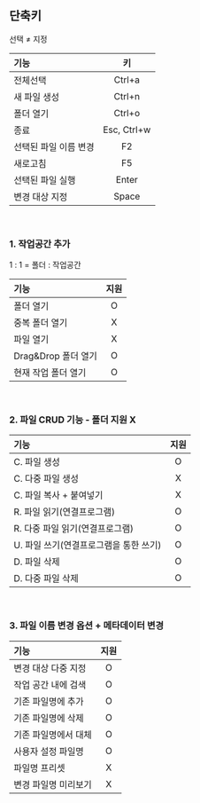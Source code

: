 ## 단축키
선택 ≠ 지정

|기능|키|
|:---|:---:|
|전체선택|Ctrl+a|
|새 파일 생성|Ctrl+n|
|폴더 열기|Ctrl+o|
|종료|Esc, Ctrl+w|
|선택된 파일 이름 변경|F2|
|새로고침|F5|
|선택된 파일 실행|Enter|
|변경 대상 지정|Space|

<br />

### 1. 작업공간 추가
1 : 1 = 폴더 : 작업공간  

|기능|지원|
|:---|:---:|
|폴더 열기|O|
|중복 폴더 열기|X|
|파일 열기|X|
|Drag&Drop 폴더 열기|O|
|현재 작업 폴더 열기|O|

<br />

### 2. 파일 CRUD 기능 - 폴더 지원 X
|기능|지원|
|:---|:---:|
|C. 파일 생성|O|
|C. 다중 파일 생성|X|
|C. 파일 복사 + 붙여넣기|X|
|R. 파일 읽기(연결프로그램)|O|
|R. 다중 파일 읽기(연결프로그램)|O|
|U. 파일 쓰기(연결프로그램을 통한 쓰기)|O|
|D. 파일 삭제|O|
|D. 다중 파일 삭제|O|

<br />

### 3. 파일 이름 변경 옵션 + 메타데이터 변경
|기능|지원|
|:---|:---:|
|변경 대상 다중 지정|O|
|작업 공간 내에 검색|O|
|기존 파일명에 추가|O|
|기존 파일명에 삭제|O|
|기존 파일명에서 대체|O|
|사용자 설정 파일명|O|
|파일명 프리셋|X|
|변경 파일명 미리보기|X|


